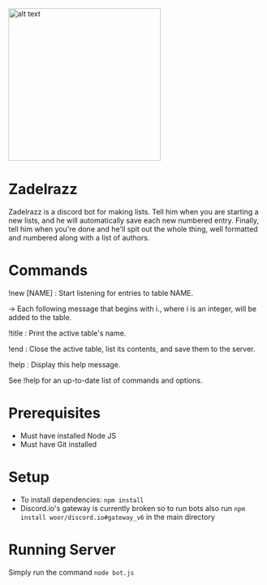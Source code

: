 <img src="https://images2.imgbox.com/a1/c2/pGy6ICJI_o.jpg" alt="alt text" width="300">

# Zadelrazz
Zadelrazz is a discord bot for making lists. Tell him when you are starting a new lists, and he will automatically save each new numbered entry. Finally, tell him when you're done and he'll spit out the whole thing, well formatted and numbered along with a list of authors.

# Commands
!new [NAME] : Start listening for entries to table NAME.

-> Each following message that begins with i., where i is an integer, will be added to the table.

!title : Print the active table's name.

!end : Close the active table, list its contents, and save them to the server.

!help : Display this help message.

See !help for an up-to-date list of commands and options.

# Prerequisites

* Must have installed Node JS
* Must have Git installed

# Setup

* To install dependencies: `npm install`
* Discord.io's gateway is currently broken so to run bots also run `npm install woor/discord.io#gateway_v6` in the main directory

# Running Server

Simply run the command `node bot.js`
